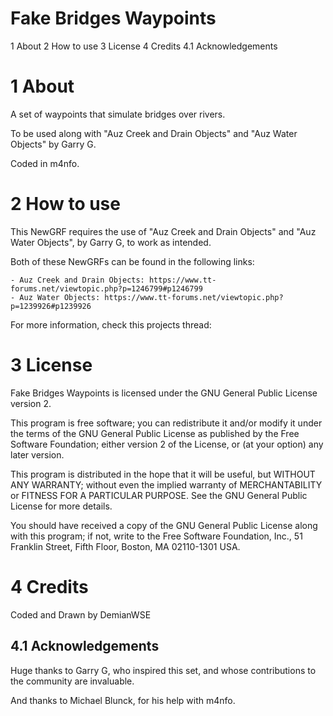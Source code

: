 Fake Bridges Waypoints
========================

1 About
2 How to use
3 License
4 Credits
  4.1 Acknowledgements


1 About
=======

A set of waypoints that simulate bridges over rivers. 

To be used along with "Auz Creek and Drain Objects" and "Auz Water Objects" by Garry G. 

Coded in m4nfo.

2 How to use
============

This NewGRF requires the use of "Auz Creek and Drain Objects" and "Auz Water Objects", by Garry G, to work as intended. 

Both of these NewGRFs can be found in the following links:

	- Auz Creek and Drain Objects: https://www.tt-forums.net/viewtopic.php?p=1246799#p1246799
	- Auz Water Objects: https://www.tt-forums.net/viewtopic.php?p=1239926#p1239926

For more information, check this projects thread: 

3 License
=========

Fake Bridges Waypoints is licensed under the GNU General Public
License version 2.

This program is free software; you can redistribute it and/or modify it
under the terms of the GNU General Public License as published by the
Free Software Foundation; either version 2 of the License, or (at your
option) any later version.

This program is distributed in the hope that it will be useful, but
WITHOUT ANY WARRANTY; without even the implied warranty of
MERCHANTABILITY or FITNESS FOR A PARTICULAR PURPOSE. See the GNU General
Public License for more details.

You should have received a copy of the GNU General Public License along
with this program; if not, write to the Free Software Foundation, Inc.,
51 Franklin Street, Fifth Floor, Boston, MA 02110-1301 USA.

4 Credits
=========

Coded and Drawn by DemianWSE

4.1 Acknowledgements
--------------------

Huge thanks to Garry G, who inspired this set, and whose contributions to the community are invaluable.
  
And thanks to Michael Blunck, for his help with m4nfo.
